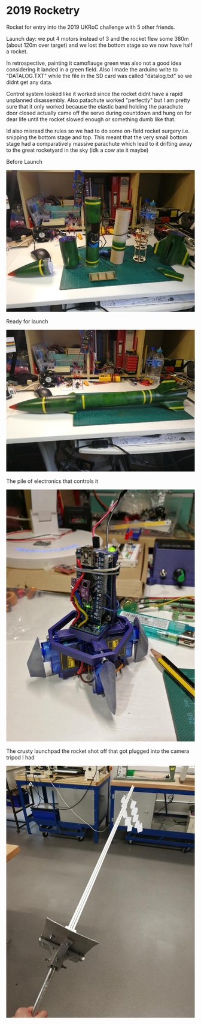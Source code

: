 # 2019 Rocketry

Rocket for entry into the 2019 UKRoC challenge with 5 other friends. 


Launch day: we put 4 motors instead of 3 and the rocket flew some 380m (about 120m over target) and we lost the bottom stage so we now have half a rocket. 

In retrospective, painting it camoflauge green was also not a good idea considering it landed in a green field.
Also I made the arduino write to "DATALOG.TXT" while the file in the SD card was called "datalog.txt" so we didnt get any data.

Control system looked like it worked since the rocket didnt have a rapid unplanned disassembly. Also patachute worked "perfectly" but I am pretty sure that it only worked because the elastic band holding the parachute door closed actually came off the servo during countdown and hung on for dear life until the rocket slowed enough or something dumb like that.

Id also misread the rules so we had to do some on-field rocket surgery i.e. snipping the bottom stage and top. This meant that the very small bottom stage had a comparatively massive parachute which lead to it drifting away to the great rocketyard in the sky (idk a cow ate it maybe)

Before Launch

![Rocket in pieces](https://github.com/NL-AE/2019-Rocketry/blob/master/Media/IMG_20190430_171832.jpg)


Ready for launch

![Rocket togeter](https://github.com/NL-AE/2019-Rocketry/blob/master/Media/IMG_20190430_172400.jpg)


The pile of electronics that controls it

![Arduino pile](https://github.com/NL-AE/2019-Rocketry/blob/master/Media/IMG_20190315_201525.jpg)


The crusty launchpad the rocket shot off that got plugged into the camera tripod I had

![Launchpad](https://github.com/NL-AE/2019-Rocketry/blob/master/Media/IMG_20190508_173502.png)
